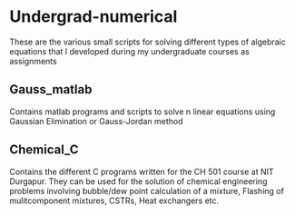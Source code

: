 # Undergrad-numerical
These are the various small scripts for solving different types of algebraic equations that I developed during my undergraduate courses as assignments

   ## Gauss_matlab
   Contains matlab programs and scripts to solve n linear equations using Gaussian Elimination or Gauss-Jordan method
   
   ## Chemical_C
   Contains the different C programs written for the CH 501 course at NIT Durgapur. They can be used for the solution of chemical engineering problems involving
   bubble/dew point calculation of a mixture, Flashing of mulitcomponent mixtures, CSTRs, Heat exchangers etc.
    
